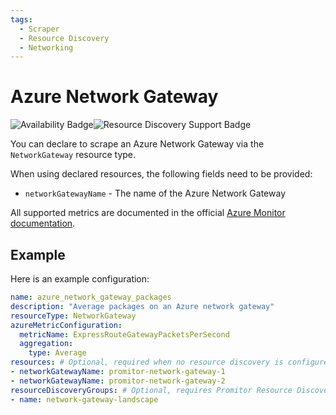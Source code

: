 ```yaml
---
tags:
  - Scraper
  - Resource Discovery
  - Networking
---
```


# Azure Network Gateway

![Availability Badge](https://img.shields.io/badge/Available%20Starting-v2.0-green.svg)![Resource Discovery Support Badge](https://img.shields.io/badge/Support%20for%20Resource%20Discovery-Yes-green.svg)

You can declare to scrape an Azure Network Gateway via the `NetworkGateway` resource
type.

When using declared resources, the following fields need to be provided:

- `networkGatewayName` - The name of the Azure Network Gateway

All supported metrics are documented in the official [Azure Monitor documentation](https://learn.microsoft.com/en-us/azure/azure-monitor/essentials/metrics-supported#microsoftnetworkvirtualnetworkgateways).

## Example

Here is an example configuration:

```yaml
name: azure_network_gateway_packages
description: "Average packages on an Azure network gateway"
resourceType: NetworkGateway
azureMetricConfiguration:
  metricName: ExpressRouteGatewayPacketsPerSecond
  aggregation:
    type: Average
resources: # Optional, required when no resource discovery is configured
- networkGatewayName: promitor-network-gateway-1
- networkGatewayName: promitor-network-gateway-2
resourceDiscoveryGroups: # Optional, requires Promitor Resource Discovery agent (https://docs.promitor.io/latest/how-it-works#using-resource-discovery)
- name: network-gateway-landscape
```
